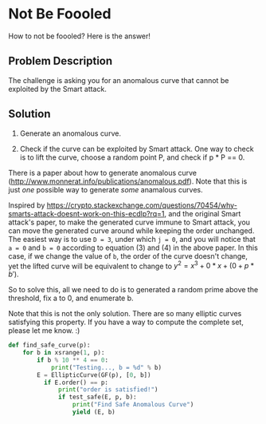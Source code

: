 # Not Be Foooled

How to not be foooled? Here is the answer!

## Problem Description

The challenge is asking you for an anomalous curve that cannot be exploited by the Smart attack.


## Solution

1. Generate an anomalous curve.

2. Check if the curve can be exploited by Smart attack. One way to check is to lift the curve, choose a random point P, and check if p * P == 0.


There is a paper about how to generate anomalous curve (http://www.monnerat.info/publications/anomalous.pdf).
Note that this is just *one* possible way to generate *some* anamalous curves.

Inspired by https://crypto.stackexchange.com/questions/70454/why-smarts-attack-doesnt-work-on-this-ecdlp?rq=1, and the original Smart attack's paper, to make the generated curve immune to Smart attack, you can move the generated curve around while keeping the order unchanged. The easiest way is to use `D = 3`, under which `j = 0`, and you will notice that `a = 0` and `b = 0` according to equation (3) and (4) in the above paper. In this case, if we change the value of `b`, the order of the curve doesn't change, yet the lifted curve will be equivalent to change to $y^2 = x^3 + 0 * x + (0 + p * b')$.

So to solve this, all we need to do is to generated a random prime above the threshold, fix a to 0, and enumerate b.

Note that this is not the only solution. There are so many elliptic curves satisfying this property. If you have a way to compute the complete set, please let me know. :)

```python
def find_safe_curve(p):
    for b in xsrange(1, p):
        if b % 10 ** 4 == 0:
            print("Testing..., b = %d" % b)
        E = EllipticCurve(GF(p), [0, b])
          if E.order() == p:
              print("order is satisfied!")
              if test_safe(E, p, b):
                  print("Find Safe Anomalous Curve")
                  yield (E, b)
```
